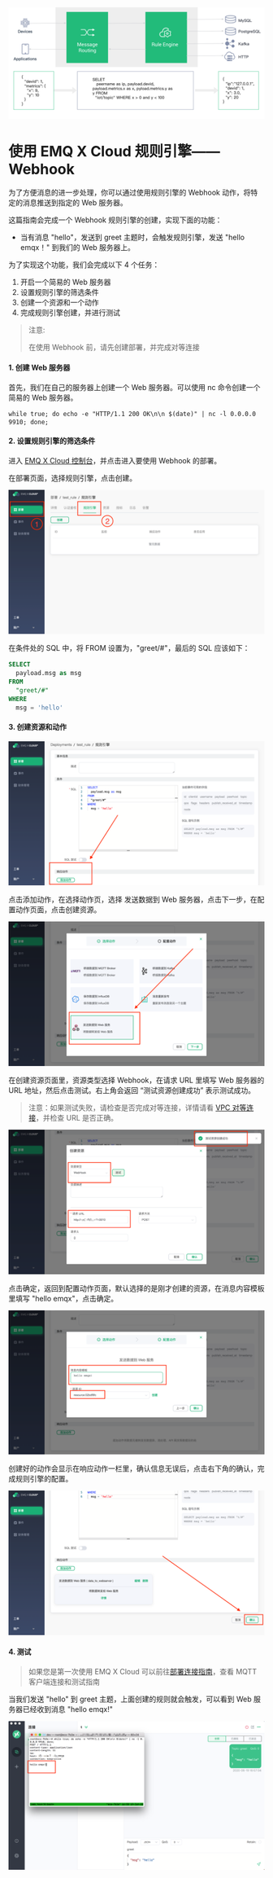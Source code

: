 ![Webhook](../_assets/deployments/rule_engine/web_hook.jpg)

# 使用 EMQ X Cloud 规则引擎——Webhook

为了方便消息的进一步处理，你可以通过使用规则引擎的 Webhook 动作，将特定的消息推送到指定的 Web 服务器。

这篇指南会完成一个 Webhook 规则引擎的创建，实现下面的功能：

- 当有消息 "hello"，发送到 greet 主题时，会触发规则引擎，发送 "hello emqx！" 到我们的 Web 服务器上。



为了实现这个功能，我们会完成以下 4 个任务：

1. 开启一个简易的 Web 服务器
2. 设置规则引擎的筛选条件
3. 创建一个资源和一个动作
4. 完成规则引擎创建，并进行测试
>注意:
>
>在使用 Webhook 前，请先创建部署，并完成对等连接


#### 1. 创建 Web 服务器

首先，我们在自己的服务器上创建一个 Web 服务器。可以使用 nc 命令创建一个简易的 Web 服务器。

```shell
while true; do echo -e "HTTP/1.1 200 OK\n\n $(date)" | nc -l 0.0.0.0 9910; done;
```


#### 2. 设置规则引擎的筛选条件

进入 [EMQ X Cloud 控制台](https://cloud.emqx.io/console/)，并点击进入要使用 Webhook 的部署。

在部署页面，选择规则引擎，点击创建。

![规则引擎页](../_assets/deployments/rule_engine/view_rule_engine.png)

在条件处的 SQL 中，将 FROM 设置为，"greet/#"，最后的 SQL 应该如下：

```sql
SELECT
  payload.msg as msg
FROM
  "greet/#"
WHERE
  msg = 'hello'
```


#### 3. 创建资源和动作

![添加动作](../_assets/deployments/rule_engine/add_webhook_action01.png)

点击添加动作，在选择动作页，选择 发送数据到 Web 服务器，点击下一步，在配置动作页面，点击创建资源。

![选择发送到 Web 服务器](../_assets/deployments/rule_engine/add_webhook_action02.png)



在创建资源页面里，资源类型选择 Webhook，在请求 URL 里填写 Web 服务器的 URL 地址，然后点击测试。右上角会返回 “测试资源创建成功” 表示测试成功。

>注意：如果测试失败，请检查是否完成对等连接，详情请看 [VPC 对等连接](../deployments/vpc_peering.md)，并检查 URL 是否正确。



![创建资源](../_assets/deployments/rule_engine/add_webhook_action04.png)

点击确定，返回到配置动作页面，默认选择的是刚才创建的资源，在消息内容模板里填写 "hello emqx"，点击确定。

![配置动作](../_assets/deployments/rule_engine/add_webhook_action05.png)

创建好的动作会显示在响应动作一栏里，确认信息无误后，点击右下角的确认，完成规则引擎的配置。

![完成规则引擎配置](../_assets/deployments/rule_engine/add_webhook_action06.png)



#### 4. 测试

>如果您是第一次使用 EMQ X Cloud 可以前往[部署连接指南](../deployments/connections.md)，查看 MQTT 客户端连接和测试指南

当我们发送 "hello" 到 greet 主题，上面创建的规则就会触发，可以看到 Web 服务器已经收到消息 "hello emqx!"

![Web 服务器收到消息](../_assets/deployments/rule_engine/add_webhook_action07.png)